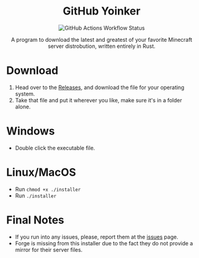 <div align="center">

# GitHub Yoinker
![GitHub Actions Workflow Status](https://img.shields.io/github/actions/workflow/status/Loudbooks/Minecraft-Server-Installer/rust.yml?style=for-the-badge)

A program to download the latest and greatest of your favorite Minecraft server distrobution, written entirely in Rust.
</div>


# Download
1. Head over to the [Releases](https://github.com/Loudbooks/Minecraft-Server-Installer/releases/latest), and download the file for your operating system.
2. Take that file and put it wherever you like, make sure it's in a folder alone.

# Windows
- Double click the executable file.

# Linux/MacOS
- Run `chmod +x ./installer`
- Run `./installer`

# Final Notes
- If you run into any issues, please, report them at the [issues](https://github.com/Loudbooks/Minecraft-Server-Installer/issues) page.
- Forge is missing from this installer due to the fact they do not provide a mirror for their server files.
